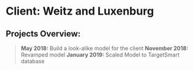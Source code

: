 # Client: Weitz and Luxenburg

## Projects Overview:
>**May 2018:** Build a look-alike model for the client 
>**November 2018:** Revamped model
>**January 2019:** Scaled Model to TargetSmart database 
